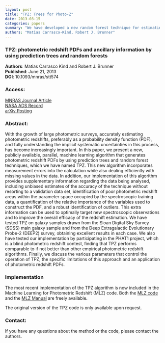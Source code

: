 ```yaml
---
layout: post
title: "TPZ: Trees for Photo-Z"
date: 2013-03-15
categories: papers
summary: "We have developed a new random forest technique for estimating photometric redshift PDFs."
authors: "Matias Carrasco-Kind, Robert J. Brunner"
---
```


### TPZ: photometric redshift PDFs and ancillary information by using prediction trees and random forests

**Authors**: Matias Carrasco Kind and Robert J. Brunner  
**Published**:   June 21, 2013  
**DOI**: 10.1093/mnras/stt574

### Access:
[MNRAS Journal Article](http://mnras.oxfordjournals.org/content/432/2/1483)  
[NASA ADS Record](http://adsabs.harvard.edu/cgi-bin/bib_query?arXiv:1303.7269)  
[arXiv Posting](http://arxiv.org/abs/1303.7269)  


### Abstract:
With the growth of large photometric surveys, accurately estimating
photometric redshifts, preferably as a probability density function
(PDF), and fully understanding the implicit systematic uncertainties in
this process, has become increasingly important. In this paper, we
present a new, publicly available, parallel, machine learning algorithm
that generates photometric redshift PDFs by using prediction trees and
random forest techniques, which we have named TPZ. This new algorithm
incorporates measurement errors into the calculation while also dealing
efficiently with missing values in the data. In addition, our
implementation of this algorithm provides supplementary information
regarding the data being analysed, including unbiased estimates of the
accuracy of the technique without resorting to a validation data set,
identification of poor photometric redshift areas within the parameter
space occupied by the spectroscopic training data, a quantification of
the relative importance of the variables used to construct the PDF, and
a robust identification of outliers. This extra information can be used
to optimally target new spectroscopic observations and to improve the
overall efficacy of the redshift estimation. We have tested TPZ on
galaxy samples drawn from the Sloan Digital Sky Survey (SDSS) main
galaxy sample and from the Deep Extragalactic Evolutionary Probe-2
(DEEP2) survey, obtaining excellent results in each case. We also have
tested our implementation by participating in the PHAT1 project, which
is a blind photometric redshift contest, finding that TPZ performs
comparable to if not better than other empirical photometric redshift
algorithms. Finally, we discuss the various parameters that control the
operation of TPZ, the specific limitations of this approach and an
application of photometric redshift PDFs.

### Implementation

The most recent implementation of the TPZ algorithm is now included in
the Machine Learning for Photometric Redshift (MLZ) code. Both the [MLZ
code](/static/code/MLZ/MLZ-1.0.tar.gz) and the [MLZ
Manual](/static/code/mlz/MLZ-1.0/doc/html/index.html) are freely available.

The original version of the TPZ code is only available upon request.

### Contact:

If you have any questions about the method or the code, please contact
the authors.

